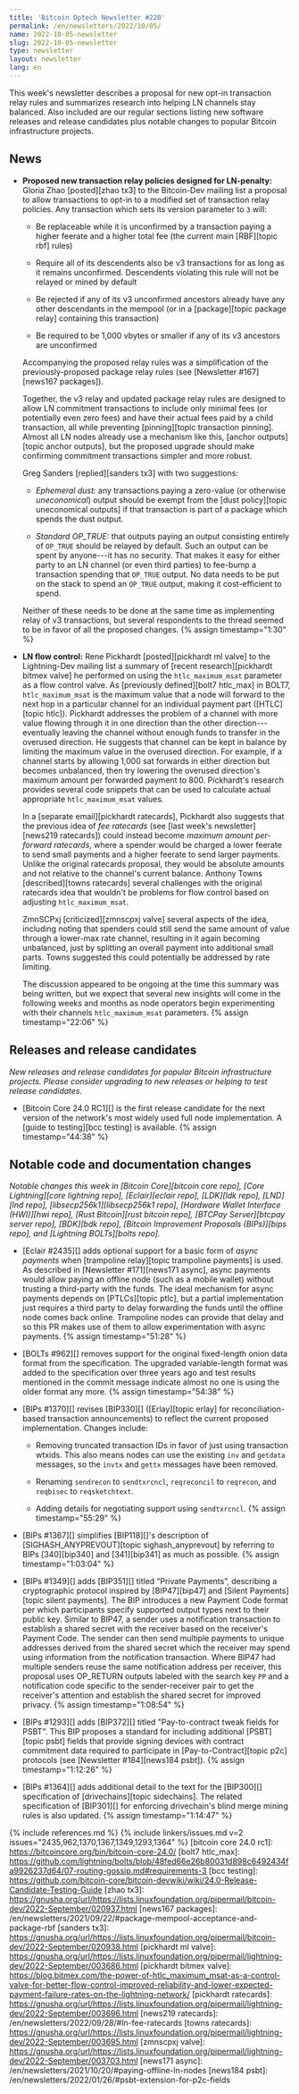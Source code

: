 ```yaml
---
title: 'Bitcoin Optech Newsletter #220'
permalink: /en/newsletters/2022/10/05/
name: 2022-10-05-newsletter
slug: 2022-10-05-newsletter
type: newsletter
layout: newsletter
lang: en
---
```

This week's newsletter describes a proposal for new opt-in transaction relay
rules and summarizes research into helping LN channels stay balanced.
Also included are our regular sections listing new software releases and
release candidates plus notable changes to popular Bitcoin infrastructure
projects.

## News

- **Proposed new transaction relay policies designed for LN-penalty:**
  Gloria Zhao [posted][zhao tx3] to the Bitcoin-Dev mailing list a proposal to
  allow transactions to opt-in to a modified set of transaction relay
  policies.  Any transaction which sets its version parameter to `3`
  will:

  - Be replaceable while it is unconfirmed by a transaction paying a
    higher feerate and a higher total fee (the current main
    [RBF][topic rbf] rules)

  - Require all of its descendents also be v3 transactions for as long
    as it remains unconfirmed.  Descendents violating this rule will
    not be relayed or mined by default

  - Be rejected if any of its v3 unconfirmed ancestors already have
    any other descendants in the mempool (or in a [package][topic
    package relay] containing this transaction)

  - Be required to be 1,000 vbytes or smaller if any of its v3
    ancestors are unconfirmed

  Accompanying the proposed relay rules was a simplification of the
  previously-proposed package relay rules (see [Newsletter
  #167][news167 packages]).

  Together, the v3 relay and updated package relay rules are designed
  to allow LN commitment transactions to include only minimal fees (or
  potentially even zero fees) and have their actual fees paid by a
  child transaction, all while preventing [pinning][topic transaction pinning].  Almost all LN
  nodes already use a mechanism like this, [anchor outputs][topic anchor outputs], but the
  proposed upgrade should make confirming commitment
  transactions simpler and more robust.

  Greg Sanders [replied][sanders tx3] with two suggestions:

  - *Ephemeral dust:* any transactions paying a zero-value (or
    otherwise *uneconomical*) output should be exempt from the
    [dust policy][topic uneconomical outputs] if that transaction is part of a package which
    spends the dust output.

  - *Standard OP_TRUE:* that outputs paying an output consisting
    entirely of `OP_TRUE` should be relayed by default.  Such an
    output can be spent by anyone---it has no security.  That makes it
    easy for either party to an LN channel (or even third parties) to
    fee-bump a transaction spending that `OP_TRUE` output.  No data
    needs to be put on the stack to spend an `OP_TRUE` output, making
    it cost-efficient to spend.

  Neither of these needs to be done at the same time as implementing
  relay of v3 transactions, but several respondents to the thread
  seemed to be in favor of all the proposed changes. {% assign timestamp="1:30" %}

- **LN flow control:** Rene Pickhardt [posted][pickhardt ml valve] to the Lightning-Dev
  mailing list a summary of [recent research][pickhardt bitmex valve] he performed on using
  the `htlc_maximum_msat` parameter as a flow control valve.  As
  [previously defined][bolt7 htlc_max] in BOLT7, `htlc_maximum_msat` is
  the maximum value that a node will forward to the next hop in a
  particular channel for an individual payment part ([HTLC][topic htlc]).
  Pickhardt addresses the problem of a channel with more value
  flowing through it in one direction than the other direction---eventually
  leaving the channel without enough funds to transfer in the overused
  direction.  He suggests that channel can be kept in balance by
  limiting the maximum value in the overused direction.  For example, if
  a channel starts by allowing 1,000 sat forwards in either direction
  but becomes unbalanced, then try lowering the overused direction's
  maximum amount per forwarded payment to 800.  Pickhardt's
  research provides several code snippets that can be used to calculate
  actual appropriate `htlc_maximum_msat` values.

  In a [separate email][pickhardt ratecards], Pickhardt also suggests that the previous
  idea of *fee ratecards* (see [last week's newsletter][news219 ratecards]) could
  instead become *maximum amount per-forward ratecards*, where a
  spender would be charged a lower feerate to send small payments and
  a higher feerate to send larger payments.  Unlike the original
  ratecards proposal, they would be absolute amounts and not relative
  to the channel's current balance.  Anthony Towns [described][towns ratecards]
  several challenges with the original ratecards idea that wouldn't be
  problems for flow control based on adjusting `htlc_maximum_msat`.

  ZmnSCPxj [criticized][zmnscpxj valve] several aspects of the idea, including
  noting that spenders could still send the same amount of value
  through a lower-max rate channel, resulting in it again becoming
  unbalanced, just by splitting an overall payment into additional
  small parts.  Towns suggested this could potentially be addressed by
  rate limiting.

  The discussion appeared to be ongoing at the time this summary was
  being written, but we expect that several new insights will come in
  the following weeks and months as node operators begin experimenting
  with their channels `htlc_maximum_msat` parameters. {% assign timestamp="22:06" %}

## Releases and release candidates

*New releases and release candidates for popular Bitcoin infrastructure
projects.  Please consider upgrading to new releases or helping to test
release candidates.*

- [Bitcoin Core 24.0 RC1][] is the first release candidate for the
  next version of the network's most widely used full node
  implementation.  A [guide to testing][bcc testing] is available. {% assign timestamp="44:38" %}

## Notable code and documentation changes

*Notable changes this week in [Bitcoin Core][bitcoin core repo], [Core
Lightning][core lightning repo], [Eclair][eclair repo], [LDK][ldk repo],
[LND][lnd repo], [libsecp256k1][libsecp256k1 repo], [Hardware Wallet
Interface (HWI)][hwi repo], [Rust Bitcoin][rust bitcoin repo], [BTCPay
Server][btcpay server repo], [BDK][bdk repo], [Bitcoin Improvement
Proposals (BIPs)][bips repo], and [Lightning BOLTs][bolts repo].*

- [Eclair #2435][] adds optional support for a basic form of *async
  payments* when [trampoline relay][topic trampoline payments] is used.  As described in
  [Newsletter #171][news171 async], async payments would allow paying an
  offline node (such as a mobile wallet) without trusting a third-party
  with the funds.  The ideal mechanism for async payments depends on
  [PTLCs][topic ptlc], but a partial implementation just requires a third party to
  delay forwarding the funds until the offline node comes back online.
  Trampoline nodes can provide that delay and so this PR makes use of
  them to allow experimentation with async payments. {% assign timestamp="51:28" %}

- [BOLTs #962][] removes support for the original fixed-length onion
  data format from the specification.  The upgraded variable-length
  format was added to the specification over three years ago and test
  results mentioned in the commit message indicate almost no one is
  using the older format any more. {% assign timestamp="54:38" %}

- [BIPs #1370][] revises [BIP330][] ([Erlay][topic erlay] for reconciliation-based
  transaction announcements) to reflect the current proposed
  implementation. Changes include:

  - Removing truncated transaction IDs in favor of just using
    transaction wtxids.  This also means nodes can use the existing
    `inv` and `getdata` messages, so the `invtx` and `gettx` messages
    have been removed.

  - Renaming `sendrecon` to `sendtxrcncl`,
  `reqreconcil` to `reqrecon`, and `reqbisec` to `reqsketchtext`.

  - Adding details for negotiating support using `sendtxrcncl`. {% assign timestamp="55:29" %}

- [BIPs #1367][] simplifies [BIP118][]'s description of
  [SIGHASH_ANYPREVOUT][topic sighash_anyprevout] by referring to BIPs [340][bip340] and
  [341][bip341] as much as possible. {% assign timestamp="1:03:04" %}

- [BIPs #1349][] adds [BIP351][] titled “Private Payments”,
  describing a cryptographic protocol inspired by
  [BIP47][bip47] and [Silent Payments][topic silent payments]. The BIP
  introduces a new Payment Code format per which participants specify
  supported output types next to their public key.  Similar to BIP47, a
  sender uses a notification transaction to establish a shared secret
  with the receiver based on the receiver's Payment Code. The sender can
  then send multiple payments to unique addresses derived from the
  shared secret which the receiver may spend using information from the
  notification transaction. Where BIP47 had multiple senders reuse the
  same notification address per receiver, this proposal uses OP_RETURN
  outputs labeled with the search key `PP` and a
  notification code specific to the sender-receiver pair to get the receiver's attention and establish the
  shared secret for improved privacy. {% assign timestamp="1:08:54" %}

- [BIPs #1293][] adds [BIP372][] titled "Pay-to-contract tweak fields for PSBT". This BIP
  proposes a standard for including additional [PSBT][topic psbt] fields
  that provide signing devices with contract commitment data required to participate in
  [Pay-to-Contract][topic p2c] protocols (see [Newsletter #184][news184 psbt]). {% assign timestamp="1:12:26" %}

- [BIPs #1364][] adds additional detail to the text for the
  [BIP300][] specification of [drivechains][topic sidechains].  The
  related specification of [BIP301][] for enforcing drivechain's blind
  merge mining rules is also updated. {% assign timestamp="1:14:47" %}

{% include references.md %}
{% include linkers/issues.md v=2 issues="2435,962,1370,1367,1349,1293,1364" %}
[bitcoin core 24.0 rc1]: https://bitcoincore.org/bin/bitcoin-core-24.0/
[bolt7 htlc_max]: https://github.com/lightning/bolts/blob/48fed66e26b80031d898c6492434fa9926237d64/07-routing-gossip.md#requirements-3
[bcc testing]: https://github.com/bitcoin-core/bitcoin-devwiki/wiki/24.0-Release-Candidate-Testing-Guide
[zhao tx3]: https://gnusha.org/url/https://lists.linuxfoundation.org/pipermail/bitcoin-dev/2022-September/020937.html
[news167 packages]: /en/newsletters/2021/09/22/#package-mempool-acceptance-and-package-rbf
[sanders tx3]: https://gnusha.org/url/https://lists.linuxfoundation.org/pipermail/bitcoin-dev/2022-September/020938.html
[pickhardt ml valve]: https://gnusha.org/url/https://lists.linuxfoundation.org/pipermail/lightning-dev/2022-September/003686.html
[pickhardt bitmex valve]: https://blog.bitmex.com/the-power-of-htlc_maximum_msat-as-a-control-valve-for-better-flow-control-improved-reliability-and-lower-expected-payment-failure-rates-on-the-lightning-network/
[pickhardt ratecards]: https://gnusha.org/url/https://lists.linuxfoundation.org/pipermail/lightning-dev/2022-September/003696.html
[news219 ratecards]: /en/newsletters/2022/09/28/#ln-fee-ratecards
[towns ratecards]: https://gnusha.org/url/https://lists.linuxfoundation.org/pipermail/lightning-dev/2022-September/003695.html
[zmnscpxj valve]: https://gnusha.org/url/https://lists.linuxfoundation.org/pipermail/lightning-dev/2022-September/003703.html
[news171 async]: /en/newsletters/2021/10/20/#paying-offline-ln-nodes
[news184 psbt]: /en/newsletters/2022/01/26/#psbt-extension-for-p2c-fields
